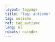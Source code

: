 ```yaml
---
layout: tagpage
title: "Tag: autisme"
tag: autisme
ref: tag_autisme
lang: nl
robots: noindex
---
```


